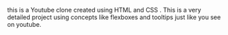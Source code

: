 this is a Youtube clone created using HTML and CSS . This is a very detailed project using concepts like flexboxes and tooltips just like you see on youtube.
